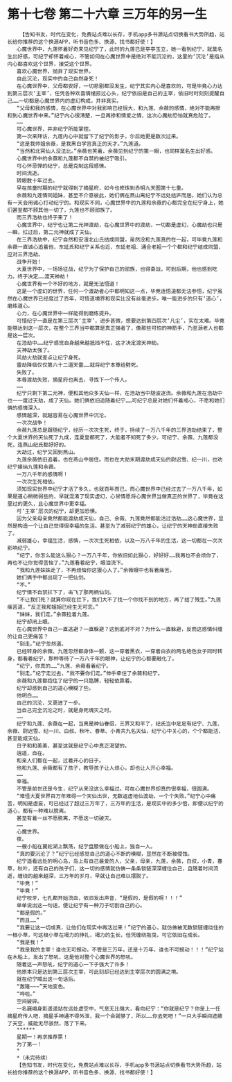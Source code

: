# 第十七卷 第二十六章 三万年的另一生
        【告知书友，时代在变化，免费站点难以长存，手机app多书源站点切换看书大势所趋，站长给你推荐的这个换源APP，听书音色多、换源、找书都好使！】
       心魔世界中，九莲怀着好奇来见纪宁了，此时的九莲已是亭亭玉立，她一看到纪宁，就莫名生出好感，可纪宁却怀着戒心，不管如何在心魔世界中是绝对不能沉沦的，这里的‘沉沦’是指从内心都喜欢这个世界，接受这个世界。
       喜欢心魔世界，抛弃了现实世界。
       自此沉沦，现实中的自己自然身死！
       在心魔世界中，父母都安好，一切悲剧都没发生，纪宁其实内心是喜欢的，可是毕竟心力达到第三层次‘主宰’，任凭各种欢喜情绪掠过心头，纪宁依旧是自己的主宰，依旧时时刻刻提醒自己……一切都是心魔世界内的虚幻构成，并非真实。
       “父母和我的感情，在心魔世界中对我影响已经很大，和九莲、余薇的感情，绝对不能再掺和到心魔世界中来。”纪宁内心很清楚，一旦再掺和情爱之情，这次心魔劫恐怕就真危险了。
       ……
       可心魔世界，并非纪宁所能掌控。
       第一次来拜访，九莲内心中就留下了纪宁的影子，尔后她更是数次过来。
       “这是我师姐余薇，是我黑白学宫真正的天才。”九莲道。
       “当然和北冥仙人没法比。”余薇也笑着，余薇见到纪宁的第一眼，也同样莫名生出好感。
       心魔世界中的余薇和九莲都不自禁的被纪宁吸引。
       可心怀忌惮的纪宁，总是克制这段感情。
       时间流逝。
       转眼数十年过去。
       早在孩童时期的纪宁就得到了摘星府，如今也修炼到赤明九天图第十七重。
       余薇和九莲情同姐妹，甚至不介意彼此，她们俩在燕山离纪宁不远处结庐而居。她们认为总有一天会用诚心打动纪宁的。和现实不同，心魔世界中的九莲和余薇的心都完全在纪宁身上，她们甚至都不顾其他一切了，九莲也不顾部族了。
       而三界浩劫也终于来了！
       心魔世界中，纪宁也让第二元神渡劫，在心魔世界中的渡劫，一切都是虚幻，心魔劫也只是一瞬，扛过后，第二元神就成了天仙。
       在三界浩劫中，纪宁自然和安澶北山氏结成同盟，虽然没和九莲真的在一起，可毕竟九莲和余薇一直诚心追着他，东延氏和纪宁关系也近，东延老祖、通合老祖一个个都和纪宁结成同盟，应对三界浩劫。
       战争开始！
       大夏世界中，一场场征战，纪宁为了保护自己的部族，也得奋战，可到后期，他也感到吃力。终于决定……渡天神劫！
       心魔世界有一个不好的地方，就是无法悟道！
       这是一个虚幻的世界，任何一个渡劫者心中都明知这一点，毕竟连悟道都无法参悟，纪宁虽然在心魔世界已经度过了百年，可悟道境界和现实比没有丝毫进步。唯一能进步的只有‘道心’，磨练道心。
       心力，在心魔世界中一样能得到磨练提升。
       可惜纪宁一直是在第三层次‘主宰’，进步甚微，想要达到第四层次‘凡尘’，实在太难。毕竟能够达到这一层次，在整个三界当中都算是真正强者了，像那些可怕的神箭手，乃至源老人也都是这一层次。
       在浩劫中……纪宁感觉自身越来越抵挡不住，这才决定渡天神劫。
       天神劫太强了。
       风劫火劫就差点让纪宁身死。
       雷劫降临仅仅第六十二道天雷……就将纪宁本尊给劈死。
       失败了。
       本尊渡劫失败，摘星府也离去，寻找下一个传人。
       ……
       纪宁只剩下第二元神，便和其他众多天仙一样，在浩劫当中随波逐流。余薇和九莲在浩劫中也一一度过天劫，成了天仙。她们俩依旧追随着纪宁……可纪宁总是对她们怀着戒心，不愿和她们俩的感情深入。
       感情越深，就越容易在心魔世界中沉沦。
       一次次战争！
       余薇九莲总是跟随纪宁，经历一次次生死，终于，持续了一万八千年的三界浩劫结束了，整个大夏世界的天仙死了九成，连夏皇都死了，大能者不知死了多少。可纪宁、余薇、九莲都没死，连燕山纪氏都好好的。
       大劫过，纪宁又回到燕山。
       九莲余薇依旧追着，也在燕山中居住。而也在大劫末期渡劫成天仙的尉迟雪、纪一川，也劝纪宁接纳九莲和余薇。
       一万八千年的感情啊！
       一次次生死相依。
       须知现实世界中纪宁才活了多久，也就百年而已，而心魔世界中已经过去了一万八千年，如果是道心稍微弱些的，早就混淆了现实虚幻，心甘情愿将心魔世界当做真正的世界了，毕竟在这里过的更久，且心魔世界中更幸福。
       可‘主宰’层次的纪宁，却更加恐惧。
       因为父亲母亲竟然都能渡劫成天仙，自己、余薇、九莲竟然都能活过浩劫……这心魔世界，显然是构造一个让自己觉得很幸福的生活。甚至为了减弱纪宁的雄心，让纪宁的天神劫直接失败了。
       减弱雄心，幸福生活，感情，一次次生死相依，以及一万八千年的生活，这一切都在一次次影响纪宁。
       “纪宁，你怎么能这么狠心？一万八千年，你依旧如此狠心，好好好……我再也不会烦你了，再也不让你觉得苦恼了。”九莲看着纪宁，眼泪流下。
       “我和九莲妹妹走了，不再烦恼你这狠心人了。”余薇眼中也有着痛苦。
       她们俩手中都出现了一把仙剑。
       “不。”
       纪宁情不自禁拦下了，击飞了那两柄仙剑。
       “不让我们死？就算你现在拦下，我们大不了找一个你找不到的地方，再了结了残生。”九莲痛苦道，“反正我和姐姐已经生无可恋。”
       “妹妹，我们走。”余薇拉着九莲。
       纪宁却闭上眼。
       在心魔世界中自己一直逃避？一直躲避？这到底对不对？为什么一直躲避，反而这感情纠缠的让自己更痛苦？
       “别走。”纪宁忽然道。
       已经转身的余薇、九莲忽然都身体一颤，这一穿着黑衣，一穿着白衣的两名绝色女子同时转身，都看着纪宁，那种等待了一万八千年的眼神，让纪宁的心都要融化了。
       “纪宁，你真的……”九莲、余薇看着纪宁。
       “别走。”纪宁走过去，“我不要你们走。”伸手牵住了余薇和纪宁。
       余薇和九莲都抱住了纪宁的一只胳膊，轻轻依靠着。
       纪宁却感到自己的道心模糊了些。
       他明白……
       自己的沉沦，又更进了一步。
       当自己完全沉沦之时，就是身死魂灭之时。
       ……
       纪宁和九莲、余薇在一起，当真是神仙眷侣，三界又和平了，纪氏当中足足有纪宁、九莲、余薇、尉迟雪、纪一川、白叔、秋叶、春草、小青共九名天仙，纪宁心中关心的，个个都能活，甚至能成天仙。
       日子和和美美，甚至这就是纪宁心中真正渴望的。
       逍遥，自在。
       和亲人们都在一起，过着开心的日子。
       他和九莲、余薇都有了孩子，教导孩子让人烦心，却也让人开心幸福。
       ……
       幸福。
       不管是前世还是今生，纪宁从来没这么幸福过。可在心魔世界却真的很幸福，很圆满。
       “难怪大夏世界百万年难得一个天仙出世，无数返虚地仙渡劫，一个个失败。”纪宁心中痛苦，明知是虚妄，可已经过了超过三万年了，三万年的生活，是现实中的多少倍，即便以纪宁的道心，都有一种难以脱离。
       甚至有着一丝不愿脱离，不愿这一切破灭。
       ……
       心魔世界。
       夜。
       一艘小船在翼蛇湖上飘荡，纪宁盘膝做在小船上，独自一人。
       “真的要沉沦了？”纪宁已经感觉自己的道心不断的模糊，显然在不断被侵蚀。
       纪宁遥看远处的明心岛，岛上有自己最爱的人，父亲，母亲，九莲，余薇，白叔，小青，春草，秋叶，还有自己的孩子们，这一切的感情就仿佛一条条锁链深深缠住自己，且随着时间流逝，缠绕的越来越深，三万年的岁月，早就让自己难以摆脱了。
       “毕竟！”
       “毕竟！”
       纪宁咬牙，七孔都开始流血，依旧发出声音，“是假的，是假的啊！！！”
       单单说出这一句话，便让纪宁有一种刀子切割自己的心。
       “都是假的。”
       “而且……”
       “我要让这一切成真，让他们在现实中再活过来！”纪宁的道心，就仿佛被无数锁链缠绕住的一根小草，可这根小草在竭力的挣扎，竭力的生长，任凭缠绕拖曳，可它依旧在成长。
       “我是我！”
       “我是我的主宰！谁也无可撼动，不管是三万年，还是十万年，谁也不可撼动！！！”纪宁站在木船上，发出了怒吼，这是他对整个心魔世界的怒吼。
       随着这一声怒吼，纪宁的道心一下子强大了许多！
       他原本只是达到第三层次主宰，可此刻却已经达到主宰层次的圆满之境。
       就在纪宁喊出这一句话后。
       “轰隆~~~”天地变色。
       “哗啦。”
       空间破碎。
       一名巍峨身影遥遥站在远处虚空中，气息无比强大，看向纪宁：“你就是纪宁？你是上一任摘星府传人吧，摘星手神通不得外泄，我一个会就够了，所以……你去死吧！”一只大手瞬间遮蔽了天空，威能无尽骇然，落了下来。
       ******
       星期一！再求推荐票！
       为了第一！
       *
       *（未完待续）
       【告知书友，时代在变化，免费站点难以长存，手机app多书源站点切换看书大势所趋，站长给你推荐的这个换源APP，听书音色多、换源、找书都好使！】